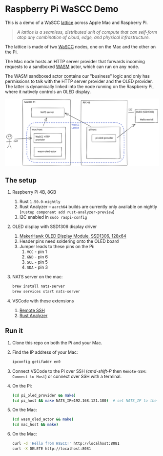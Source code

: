 # Raspberry Pi WaSCC Demo

This is a demo of a WaSCC [lattice](https://wascc.dev/docs/lattice/overview/) across Apple Mac and Raspberry Pi.

> _A lattice is a seamless, distributed unit of compute that can self-form atop any combination of cloud, edge, and physical infrastructure._

The lattice is made of two [WaSCC](https://wascc.dev/) nodes, one on the Mac and the other on the Pi.

The Mac node hosts an HTTP server provider that forwards incoming requests to a sandboxed [WASM](https://webassembly.org/) actor, which can run on any node.

The WASM sandboxed actor contains our "business" logic and only has permissions to talk with the HTTP server provider and the OLED provider. The latter is dynamically linked into the node running on the Raspberry Pi, where it natively controls an OLED display.

![WaSCC lattice across Mac and Pi](./docs/wascc-lattice.svg)

## The setup

1. Raspberry Pi 4B, 8GB

   1. Rust `1.50.0-nightly`
   2. Rust Analyzer – `aarch64` builds are currently only available on nightly (`rustup component add rust-analyzer-preview`)
   3. I2C enabled in `sudo raspi-config`

2. OLED display with SSD1306 display driver

   1. [MakerHawk OLED Display Module, SSD1306, 128x64](https://smile.amazon.co.uk/gp/product/B0777HHQDT)
   2. Header pins need soldering onto the OLED board
   3. Jumper leads to these pins on the Pi:
      1. `VCC` - pin 1
      2. `GND` - pin 6
      3. `SCL` - pin 5
      4. `SDA` - pin 3

3. NATS server on the mac:

   ```sh
   brew install nats-server
   brew services start nats-server
   ```

4. VSCode with these extensions
   1. [Remote SSH](https://code.visualstudio.com/docs/remote/ssh)
   2. [Rust Analyzer](https://marketplace.visualstudio.com/items?itemName=matklad.rust-analyzer)

## Run it

1. Clone this repo on both the Pi and your Mac.

2. Find the IP address of your Mac:

   ```sh
   ipconfig getifaddr en0
   ```

3. Connect VSCode to the Pi over SSH (_cmd-shift-P_ then `Remote-SSH: Connect to Host`) or connect over SSH with a terminal.

4. On the Pi:

   ```sh
   (cd pi_oled_provider && make)
   (cd pi_host && make NATS_IP=192.168.121.180)  # set NATS_IP to the IP of your Mac (see step 2)
   ```

5. On the Mac:

   ```sh
   (cd wasm_oled_actor && make)
   (cd mac_host && make)
   ```

6. On the Mac:

   ```sh
   curl -d 'Hello from WaSCC!' http://localhost:8081
   curl -X DELETE http://localhost:8081
   ```
